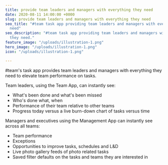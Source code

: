 ```yaml
---
title: provide team leaders and managers with everything they need
date: 2020-08-11 14:00:00 +0000
slug: provide team leaders and managers with everything they need
seo_title: "#team task app providing team leaders and managers with everything they
  need"
seo_description: "#team task app providing team leaders and managers with everything
  they need."
feature_image: "/uploads/illustration-1.png"
hero_image: "/uploads/illustration-1.png"
icon: "/uploads/illustration-1.png"

---
```

\#team's task app provides team leaders and managers with everything they need to elevate team performance on tasks.

Team leaders, using the Team App, can instantly see:

* What's been done and what's been missed
* Who's done what, when
* Performance of their team relative to other teams
* Progress today versus a live burn-down chart of tasks versus time

Managers and executives using the Management App can instantly see across all teams:

* Team performance
* Exceptions
* Opportunities to improve tasks, schedules and L&D
* Live photo gallery feeds of photo related tasks
* Saved filter defaults on the tasks and teams they are interested in